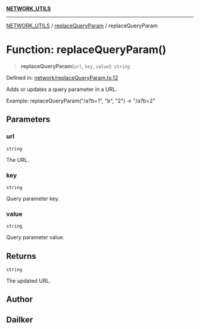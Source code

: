 [**NETWORK_UTILS**](../../README.md)

***

[NETWORK_UTILS](../../README.md) / [replaceQueryParam](../README.md) / replaceQueryParam

# Function: replaceQueryParam()

> **replaceQueryParam**(`url`, `key`, `value`): `string`

Defined in: [network/replaceQueryParam.ts:12](https://github.com/dailker/everyutil/blob/26e2bb73429918cf0d08899e9efd90b82a42c92e/src/network/replaceQueryParam.ts#L12)

Adds or updates a query parameter in a URL.

Example: replaceQueryParam("/a?b=1", "b", "2") → "/a?b=2"

## Parameters

### url

`string`

The URL.

### key

`string`

Query parameter key.

### value

`string`

Query parameter value.

## Returns

`string`

The updated URL.

## Author

## Dailker
